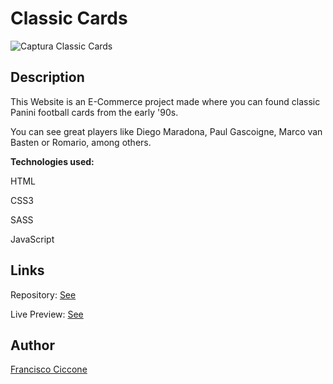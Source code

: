 # Classic Cards

![Captura Classic Cards](https://user-images.githubusercontent.com/82279535/128599883-1c32bc90-86aa-4514-adad-1c039a634b2c.PNG)

## Description

This Website is an E-Commerce project made where you can found classic Panini football cards from the early '90s.

You can see great players like Diego Maradona, Paul Gascoigne, Marco van Basten or Romario, among others.

<b>Technologies used:</b>

HTML

CSS3

SASS

JavaScript

## Links

Repository: [See](https://github.com/franciccone/classic-cards)

Live Preview: [See](https://franciccone.github.io/classic-cards/)


## Author

[Francisco Ciccone](https://franciccone.github.io/portfolio/)
